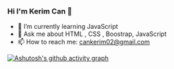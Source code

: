 ### Hi I'm Kerim Can 👋
- 🌱 I’m currently learning JavaScript
- 💬 Ask me about HTML , CSS , Boostrap, JavaScript
- 📫 How to reach me: cankerim02@gmail.com





[![Ashutosh's github activity graph](https://activity-graph.herokuapp.com/graph?username=cankerim02&bg_color=2a3255&color=ffffff&line=e25050&point=ecd909&area=true&hide_border=true)](https://github.com/ashutosh00710/github-readme-activity-graph)
